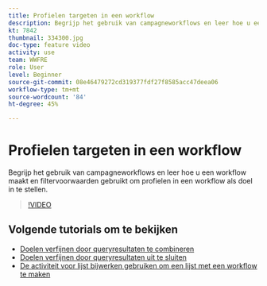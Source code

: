 ```yaml
---
title: Profielen targeten in een workflow
description: Begrijp het gebruik van campagneworkflows en leer hoe u een workflow maakt en filtervoorwaarden gebruikt om profielen in een workflow als doel in te stellen.
kt: 7842
thumbnail: 334300.jpg
doc-type: feature video
activity: use
team: WWFRE
role: User
level: Beginner
source-git-commit: 08e46479272cd319377fdf27f8585acc47deea06
workflow-type: tm+mt
source-wordcount: '84'
ht-degree: 45%

---
```


# Profielen targeten in een workflow

Begrijp het gebruik van campagneworkflows en leer hoe u een workflow maakt en filtervoorwaarden gebruikt om profielen in een workflow als doel in te stellen.

>[!VIDEO](https://video.tv.adobe.com/v/334300?quality=12)

## Volgende tutorials om te bekijken

* [Doelen verfijnen door queryresultaten te combineren](/help/process-management/refine-targets-by-combining-query-results.md)
* [Doelen verfijnen door queryresultaten uit te sluiten](/help/process-management/refine-targets-by-excluding-query-results.md)
* [De activiteit voor lijst bijwerken gebruiken om een lijst met een workflow te maken](/help/process-management/use-the-update-list-activity.md)
